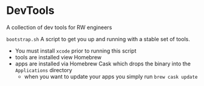 # DevTools
A collection of dev tools for RW engineers

`bootstrap.sh`
A script to get you up and running with a stable set of tools.
- You must install `xcode` prior to running this script
- tools are installed view Homebrew
- apps are installed via Homebrew Cask which drops the binary into the `Applications` directory
  - when you want to update your apps you simply run `brew cask update`
